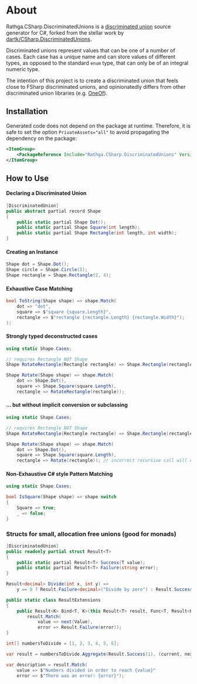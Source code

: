 # About

Rathga.CSharp.DiscriminatedUnions is a [discriminated union](https://en.wikipedia.org/wiki/Tagged_union) source generator for C#, forked from the stellar work by [dartk/CSharp.DiscriminatedUnions](https://github.com/dartk/csharp-discriminated-unions).

Discriminated unions represent values that can be one of a number of cases. Each case has a unique name and can store values of different types, as opposed to the standard `enum` type, that can only be of an integral numeric type.

The intention of this project is to create a discriminated union that feels close to FSharp discriminated unions, and opinionatedly differs from other discriminated union libraries (e.g. [OneOf](https://github.com/mcintyre321/OneOf)).

## Installation

Generated code does not depend on the package at runtime. Therefore, it is safe to set the option `PrivateAssets="all"` to avoid propagating the dependency on the package:

```xml
<ItemGroup>
    <PackageReference Include="Rathga.CSharp.DiscriminatedUnions" Version="0.1.8" PrivateAssets="all" />
</ItemGroup>
```

## How to Use

#### Declaring a Discriminated Union

```c#
[DiscriminatedUnion]
public abstract partial record Shape
{  
    public static partial Shape Dot();
    public static partial Shape Square(int length);
    public static partial Shape Rectangle(int length, int width);
}
```


#### Creating an Instance

```c#
Shape dot = Shape.Dot();
Shape circle = Shape.Circle(5);
Shape rectangle = Shape.Rectangle(2, 4);
```


#### Exhaustive Case Matching

```c#
bool ToString(Shape shape) => shape.Match(
    dot => "dot", 
    square => $"square {square.Length}", 
    rectangle => $"rectangle {rectangle.Length} {rectangle.Width}");
);
```

#### Strongly typed deconstructed cases

```c#
using static Shape.Cases;

// requires Rectangle NOT Shape
Shape RotateRectangle(Rectangle rectangle) => Shape.Rectangle(rectangle.Width, rectangle.Length);

Shape Rotate(Shape shape) => shape.Match(
    dot => Shape.Dot(),
    square => Shape.Square(square.Length),
    rectangle => RotateRectangle(rectangle));
```

#### ... but without implicit conversion or subclassing

```c#
using static Shape.Cases;

// requires Rectangle NOT Shape
Shape RotateRectangle(Rectangle rectangle) => Shape.Rectangle(rectangle.Width, rectangle.Length);

Shape Rotate(Shape shape) => shape.Match(
    dot => Shape.Dot(),
    square => Shape.Square(square.Length),
    rectangle => Rotate(rectangle)); // incorrect recursive call will not compile, Rectangle is a concrete case not an as-yet unmatched union
```

#### Non-Exhaustive C# style Pattern Matching

```c#
using static Shape.Cases;

bool IsSquare(Shape shape) => shape switch
{
    Square => true;
    _ => false;
}
```

### Structs for small, allocation free unions (good for monads)

```c#
[DiscriminatedUnion]
public readonly partial struct Result<T>
{
    public static partial Result<T> Success(T value);
    public static partial Result<T> Failure(string error);
}

Result<decimal> Divide(int x, int y) =>
    y == 0 ? Result.Failure<decimal>("Divide by zero") : Result.Success((decimal)x / y);

public static class ResultExtensions
{
    public Result<K> Bind<T, K>(this Result<T> result, Func<T, Result<K>> next) =>
        result.Match(
            value => next(Value),
            error => Result.Failure(error));
}

int[] numbersToDivide = [1, 2, 3, 4, 5, 6];

var result = numbersToDivide.Aggregate(Result.Success(1), (current, next) => current.Bind(c => Divide(c, next)));

var description = result.Match(
    value => $"Numbers divided in order to reach {value}"
    error => $"There was an error: {error}");
```